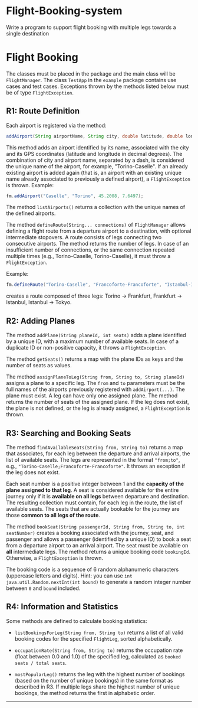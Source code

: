 # Flight-Booking-system
Write a program to support flight booking with multiple legs towards a single destination
# Flight Booking

The classes must be placed in the package and the main class will be `FlightManager`. The class `TestApp` in the `example` package contains use cases and test cases.
Exceptions thrown by the methods listed below must be of type `FlightException`.

## R1: Route Definition

Each airport is registered via the method:

```java
addAirport(String airportName, String city, double latitude, double longitude)
```

This method adds an airport identified by its name, associated with the city and its GPS coordinates (latitude and longitude in decimal degrees). The combination of city and airport name, separated by a dash, is considered the unique name of the airport, for example, "Torino-Caselle".
If an already existing airport is added again (that is, an airport with an existing unique name already associated to previously a defined airport), a `FlightException` is thrown.
Example:

```java
fm.addAirport("Caselle", "Torino", 45.2008, 7.6497);
```

The method `listAirports()` returns a collection with the unique names of the defined airports.

The method `defineRoute(String... connections)` of `FlightManager` allows defining a flight route from a departure airport to a destination, with optional intermediate stopovers.
A route consists of legs connecting two consecutive airports. The method returns the number of legs. In case of an insufficient number of connections, or the same connection repeated multiple times (e.g., Torino-Caselle, Torino-Caselle), it must throw a `FlightException`.

Example:

```java
fm.defineRoute("Torino-Caselle", "Francoforte-Francoforte", "Istanbul-Instanbul", "Tokyo-Haneda");
```

creates a route composed of three legs: Torino → Frankfurt, Frankfurt → Istanbul, Istanbul → Tokyo.

## R2: Adding Planes

The method `addPlane(String planeId, int seats)` adds a plane identified by a unique ID, with a maximum number of available seats. In case of a duplicate ID or non-positive capacity, it throws a `FlightException`.

The method `getSeats()` returns a map with the plane IDs as keys and the number of seats as values.

The method `assignPlaneToLeg(String from, String to, String planeId)` assigns a plane to a specific leg. The `from` and `to` parameters must be the full names of the airports previously registered with `addAirport(...)`. The plane must exist. A leg can have only one assigned plane. The method returns the number of seats of the assigned plane.
If the leg does not exist, the plane is not defined, or the leg is already assigned, a `FlightException` is thrown.

## R3: Searching and Booking Seats

The method `findAvailableSeats(String from, String to)` returns a map that associates, for each leg between the departure and arrival airports, the list of available seats.
The legs are represented in the format `"from;to"`, e.g., `"Torino-Caselle;Francoforte-Francoforte"`.
It throws an exception if the leg does not exist.

Each seat number is a positive integer between 1 and the **capacity of the plane assigned to that leg**. A seat is considered available for the entire journey only if it is **available on all legs** between departure and destination. The resulting collection must contain, for each leg in the route, the list of available seats. The seats that are actually bookable for the journey are those **common to all legs of the route**.

The method `bookSeat(String passengerId, String from, String to, int seatNumber)` creates a booking associated with the journey, seat, and passenger and allows a passenger (identified by a unique ID) to book a seat from a departure airport to an arrival airport.
The seat must be available on **all** intermediate legs. The method returns a unique booking code `bookingId`. Otherwise, a `FlightException` is thrown.

The booking code is a sequence of 6 random alphanumeric characters (uppercase letters and digits).
Hint: you can use `int java.util.Random.nextInt(int bound)` to generate a random integer number between `0` and `bound` included.

## R4: Information and Statistics

Some methods are defined to calculate booking statistics:

* `listBookingsForLeg(String from, String to)` returns a list of all valid booking codes for the specified `FlightLeg`, sorted alphabetically.

* `occupationRate(String from, String to)` returns the occupation rate (float between 0.0 and 1.0) of the specified leg, calculated as `booked seats / total seats`.

* `mostPopularLeg()` returns the leg with the highest number of bookings (based on the number of unique bookings) in the same format as described in R3. If multiple legs share the highest number of unique bookings, the method returns the first in alphabetic order.

---

